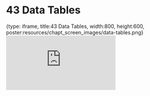 # 43 Data Tables
 
{type: iframe, title:43 Data Tables, width:800, height:600, poster:resources/chapt_screen_images/data-tables.png}
![](https://datatrail-jhu.github.io/DataTrail/no_toc/data-tables.html)
 

 
